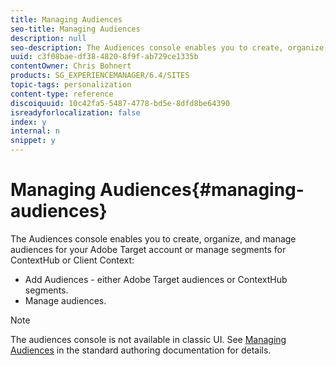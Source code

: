 ```yaml
---
title: Managing Audiences
seo-title: Managing Audiences
description: null
seo-description: The Audiences console enables you to create, organize, and manage audiences for your Adobe Target account or manage segments for ContextHub or Client Context.
uuid: c3f08bae-df38-4820-8f9f-ab729ce1335b
contentOwner: Chris Bohnert
products: SG_EXPERIENCEMANAGER/6.4/SITES
topic-tags: personalization
content-type: reference
discoiquuid: 10c42fa5-5487-4778-bd5e-8dfd8be64390
isreadyforlocalization: false
index: y
internal: n
snippet: y
---
```


# Managing Audiences{#managing-audiences}

The Audiences console enables you to create, organize, and manage audiences for your Adobe Target account or manage segments for ContextHub or Client Context:

* Add Audiences - either Adobe Target audiences or ContextHub segments.
* Manage audiences.

>[!NOTE]
>
>The audiences console is not available in classic UI. See [Managing Audiences](../../../sites/authoring/using/managing-audiences.md) in the standard authoring documentation for details.

